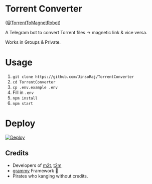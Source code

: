 # Torrent Converter
([@TorrentToMagnetRobot](https://t.me/TorrentToMagnetRobot))

A Telegram bot to convert Torrent files -> magnetic link & vice versa.

Works in Groups & Private.

# Usage
1. `git clone https://github.com/JinsoRaj/TorrentConverter`
2. `cd TorrentConverter`
3. `cp .env.example .env` 
4. Fill in `.env`
5. `npm install`
6. `npm start`

# Deploy

[![Deploy](https://www.herokucdn.com/deploy/button.svg)](https://heroku.com/deploy)

## Credits
- Developers of [m2t](https://www.npmjs.com/package/magnet2torrent-js), [t2m](https://www.npmjs.com/package/torrent2magnet)
- [grammy](https://grammy.dev/) Framework 💙
- Pirates who kanging without credits.
